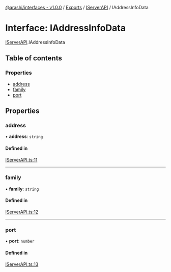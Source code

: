 [@arashi/interfaces - v1.0.0](../README.md) / [Exports](../modules.md) / [IServerAPI](../modules/IServerAPI.md) / IAddressInfoData

# Interface: IAddressInfoData

[IServerAPI](../modules/IServerAPI.md).IAddressInfoData

## Table of contents

### Properties

- [address](IServerAPI.IAddressInfoData.md#address)
- [family](IServerAPI.IAddressInfoData.md#family)
- [port](IServerAPI.IAddressInfoData.md#port)

## Properties

### address

• **address**: `string`

#### Defined in

[IServerAPI.ts:11](https://github.com/arashijs/interfaces/blob/5879487/src/IServerAPI.ts#L11)

___

### family

• **family**: `string`

#### Defined in

[IServerAPI.ts:12](https://github.com/arashijs/interfaces/blob/5879487/src/IServerAPI.ts#L12)

___

### port

• **port**: `number`

#### Defined in

[IServerAPI.ts:13](https://github.com/arashijs/interfaces/blob/5879487/src/IServerAPI.ts#L13)
